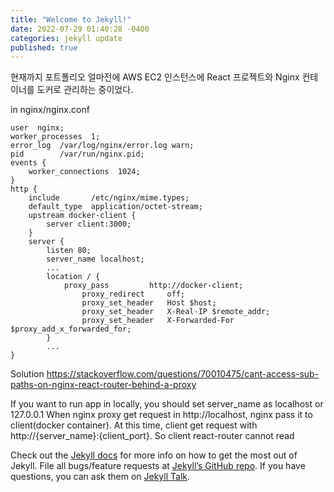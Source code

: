 ```yaml
---
title: "Welcome to Jekyll!"
date: 2022-07-29 01:40:28 -0400
categories: jekyll update
published: true
---
```


현재까지 포트폴리오
얼마전에 AWS EC2 인스턴스에 React 프로젝트와 Nginx 컨테이너를 도커로 관리하는 중이었다.


in nginx/nginx.conf
```
user  nginx;
worker_processes  1;
error_log  /var/log/nginx/error.log warn;
pid        /var/run/nginx.pid;
events {                     
    worker_connections  1024;
}
http {
    include       /etc/nginx/mime.types;
    default_type  application/octet-stream;
    upstream docker-client {
        server client:3000;
    }
    server {
        listen 80;
        server_name localhost;
        ...
        location / {
            proxy_pass         http://docker-client;
                proxy_redirect     off;
                proxy_set_header   Host $host;
                proxy_set_header   X-Real-IP $remote_addr;
                proxy_set_header   X-Forwarded-For $proxy_add_x_forwarded_for;
        }
        ...    
}
```
Solution
https://stackoverflow.com/questions/70010475/cant-access-sub-paths-on-nginx-react-router-behind-a-proxy

If you want to run app in locally, you should set server_name as localhost or 127.0.0.1
When nginx proxy get request in http://localhost, nginx pass it to client(docker container). At this time, client get request with http://{server_name}:{client_port}. So client react-router cannot read



Check out the [Jekyll docs][jekyll-docs] for more info on how to get the most out of Jekyll. File all bugs/feature requests at [Jekyll’s GitHub repo][jekyll-gh]. If you have questions, you can ask them on [Jekyll Talk][jekyll-talk].

[jekyll-docs]: https://jekyllrb.com/docs/home
[jekyll-gh]:   https://github.com/jekyll/jekyll
[jekyll-talk]: https://talk.jekyllrb.com/